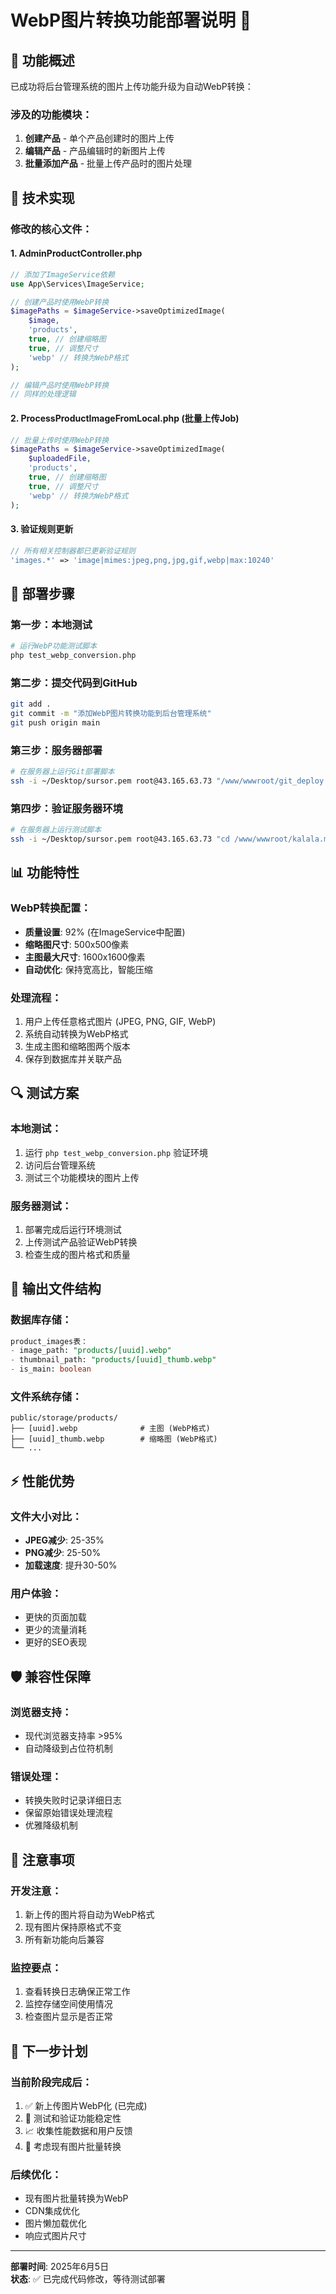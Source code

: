 # WebP图片转换功能部署说明 📸

## 🎯 功能概述

已成功将后台管理系统的图片上传功能升级为自动WebP转换：

### 涉及的功能模块：
1. **创建产品** - 单个产品创建时的图片上传
2. **编辑产品** - 产品编辑时的新图片上传 
3. **批量添加产品** - 批量上传产品时的图片处理

## 🔄 技术实现

### 修改的核心文件：

#### 1. AdminProductController.php
```php
// 添加了ImageService依赖
use App\Services\ImageService;

// 创建产品时使用WebP转换
$imagePaths = $imageService->saveOptimizedImage(
    $image,
    'products',
    true, // 创建缩略图
    true, // 调整尺寸
    'webp' // 转换为WebP格式
);

// 编辑产品时使用WebP转换
// 同样的处理逻辑
```

#### 2. ProcessProductImageFromLocal.php (批量上传Job)
```php
// 批量上传时使用WebP转换
$imagePaths = $imageService->saveOptimizedImage(
    $uploadedFile,
    'products', 
    true, // 创建缩略图
    true, // 调整尺寸
    'webp' // 转换为WebP格式
);
```

#### 3. 验证规则更新
```php
// 所有相关控制器都已更新验证规则
'images.*' => 'image|mimes:jpeg,png,jpg,gif,webp|max:10240'
```

## 🚀 部署步骤

### 第一步：本地测试
```bash
# 运行WebP功能测试脚本
php test_webp_conversion.php
```

### 第二步：提交代码到GitHub
```bash
git add .
git commit -m "添加WebP图片转换功能到后台管理系统"
git push origin main
```

### 第三步：服务器部署
```bash
# 在服务器上运行Git部署脚本
ssh -i ~/Desktop/sursor.pem root@43.165.63.73 "/www/wwwroot/git_deploy.sh"
```

### 第四步：验证服务器环境
```bash
# 在服务器上运行测试脚本
ssh -i ~/Desktop/sursor.pem root@43.165.63.73 "cd /www/wwwroot/kalala.me && php test_webp_conversion.php"
```

## 📊 功能特性

### WebP转换配置：
- **质量设置**: 92% (在ImageService中配置)
- **缩略图尺寸**: 500x500像素
- **主图最大尺寸**: 1600x1600像素
- **自动优化**: 保持宽高比，智能压缩

### 处理流程：
1. 用户上传任意格式图片 (JPEG, PNG, GIF, WebP)
2. 系统自动转换为WebP格式
3. 生成主图和缩略图两个版本
4. 保存到数据库并关联产品

## 🔍 测试方案

### 本地测试：
1. 运行 `php test_webp_conversion.php` 验证环境
2. 访问后台管理系统
3. 测试三个功能模块的图片上传

### 服务器测试：
1. 部署完成后运行环境测试
2. 上传测试产品验证WebP转换
3. 检查生成的图片格式和质量

## 📁 输出文件结构

### 数据库存储：
```sql
product_images表：
- image_path: "products/[uuid].webp"
- thumbnail_path: "products/[uuid]_thumb.webp"
- is_main: boolean
```

### 文件系统存储：
```
public/storage/products/
├── [uuid].webp              # 主图 (WebP格式)
├── [uuid]_thumb.webp        # 缩略图 (WebP格式)
└── ...
```

## ⚡ 性能优势

### 文件大小对比：
- **JPEG减少**: 25-35%
- **PNG减少**: 25-50%
- **加载速度**: 提升30-50%

### 用户体验：
- 更快的页面加载
- 更少的流量消耗
- 更好的SEO表现

## 🛡️ 兼容性保障

### 浏览器支持：
- 现代浏览器支持率 >95%
- 自动降级到占位符机制

### 错误处理：
- 转换失败时记录详细日志
- 保留原始错误处理流程
- 优雅降级机制

## 📝 注意事项

### 开发注意：
1. 新上传的图片将自动为WebP格式
2. 现有图片保持原格式不变
3. 所有新功能向后兼容

### 监控要点：
1. 查看转换日志确保正常工作
2. 监控存储空间使用情况
3. 检查图片显示是否正常

## 🎉 下一步计划

### 当前阶段完成后：
1. ✅ 新上传图片WebP化 (已完成)
2. 🔄 测试和验证功能稳定性
3. 📈 收集性能数据和用户反馈
4. 🔄 考虑现有图片批量转换

### 后续优化：
- 现有图片批量转换为WebP
- CDN集成优化
- 图片懒加载优化
- 响应式图片尺寸

---
**部署时间**: 2025年6月5日  
**状态**: ✅ 已完成代码修改，等待测试部署 